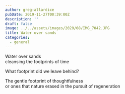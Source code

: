 ```yaml
---
author: greg-allardice
pubDate: 2019-11-27T00:39:00Z
description: ''
draft: false
image: ../../assets/images/2020/08/IMG_7042.JPG
title: Water over sands
categories:
  - general
---
```


Water over sands  
cleansing the footprints of time

What footprint did we leave behind?

The gentle footprint of thoughtfulness  
or ones that nature erased in the pursuit of regeneration
